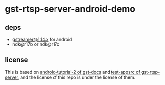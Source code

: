# gst-rtsp-server-android-demo

## deps

- gstreamer@1.14.x for android
- ndk@r17b or ndk@r17c

## license

This is based on [android-tutorial-2 of gst-docs](https://github.com/GStreamer/gst-docs/tree/master/examples/tutorials/android/android-tutorial-2) and [test-appsrc of gst-rtsp-server](https://github.com/GStreamer/gst-rtsp-server/blob/master/examples/test-appsrc.c), and the license of this repo is under the license of them.
